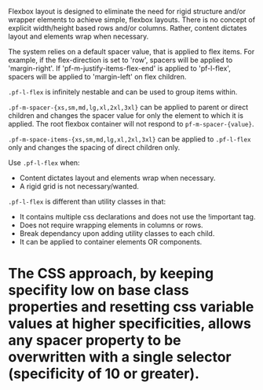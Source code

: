 Flexbox layout is designed to eliminate the need for rigid structure and/or wrapper elements to achieve simple, flexbox layouts. There is no concept of explicit width/height based rows and/or columns. Rather, content dictates layout and elements wrap when necessary.

The system relies on a default spacer value, that is applied to flex items. For example, if the flex-direction is set to 'row', spacers will be applied to 'margin-right'. If 'pf-m-justify-items-flex-end' is applied to 'pf-l-flex', spacers will be applied to 'margin-left' on flex children.

`.pf-l-flex` is infinitely nestable and can be used to group items within.

`.pf-m-spacer-{xs,sm,md,lg,xl,2xl,3xl}` can be applied to parent or direct children and changes the spacer value for only the element to which it is applied. The root flexbox container will not respond to `pf-m-spacer-{value}`.

`.pf-m-space-items-{xs,sm,md,lg,xl,2xl,3xl}` can be applied to `.pf-l-flex` only and changes the spacing of direct children only.

Use `.pf-l-flex` when:
- Content dictates layout and elements wrap when necessary.
- A rigid grid is not necessary/wanted.

`.pf-l-flex` is different than utility classes in that:
- It contains multiple css declarations and does not use the !important tag.
- Does not require wrapping elements in columns or rows.
- Break dependancy upon adding utility classes to each child.
- It can be applied to container elements OR components.

# The CSS approach, by keeping specifity low on base class properties and resetting css variable values at higher specificities, allows any spacer property to be overwritten with a single selector (specificity of 10 or greater).
